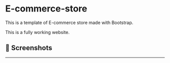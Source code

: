 # E-commerce-store
This is a template of E-commerce store made with Bootstrap.

This is a fully working website.

## 📸 Screenshots
---
<p align="center">
</p>
